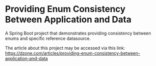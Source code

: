 # Providing Enum Consistency Between Application and Data

A Spring Boot project that demonstrates providing consistency between enums and specific reference datasource.

The article about this project may be accessed via this link:
https://dzone.com/articles/providing-enum-consistency-between-application-and-data